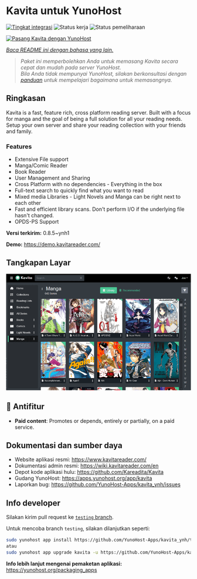 <!--
N.B.: README ini dibuat secara otomatis oleh <https://github.com/YunoHost/apps/tree/master/tools/readme_generator>
Ini TIDAK boleh diedit dengan tangan.
-->

# Kavita untuk YunoHost

[![Tingkat integrasi](https://apps.yunohost.org/badge/integration/kavita)](https://ci-apps.yunohost.org/ci/apps/kavita/)
![Status kerja](https://apps.yunohost.org/badge/state/kavita)
![Status pemeliharaan](https://apps.yunohost.org/badge/maintained/kavita)

[![Pasang Kavita dengan YunoHost](https://install-app.yunohost.org/install-with-yunohost.svg)](https://install-app.yunohost.org/?app=kavita)

*[Baca README ini dengan bahasa yang lain.](./ALL_README.md)*

> *Paket ini memperbolehkan Anda untuk memasang Kavita secara cepat dan mudah pada server YunoHost.*  
> *Bila Anda tidak mempunyai YunoHost, silakan berkonsultasi dengan [panduan](https://yunohost.org/install) untuk mempelajari bagaimana untuk memasangnya.*

## Ringkasan

Kavita is a fast, feature rich, cross platform reading server. Built with a focus for manga and the goal of being a full solution for all your reading needs. Setup your own server and share your reading collection with your friends and family.

### Features

- Extensive File support
- Manga/Comic Reader
- Book Reader
- User Management and Sharing
- Cross Platform with no dependencies - Everything in the box
- Full-text search to quickly find what you want to read
- Mixed media Libraries - Light Novels and Manga can be right next to each other
- Fast and efficient library scans. Don't perform I/O if the underlying file hasn't changed.
- OPDS-PS Support


**Versi terkirim:** 0.8.5~ynh1

**Demo:** <https://demo.kavitareader.com/>

## Tangkapan Layar

![Tangkapan Layar pada Kavita](./doc/screenshots/screenshot.png)

## :red_circle: Antifitur

- **Paid content**: Promotes or depends, entirely or partially, on a paid service.

## Dokumentasi dan sumber daya

- Website aplikasi resmi: <https://www.kavitareader.com/>
- Dokumentasi admin resmi: <https://wiki.kavitareader.com/en>
- Depot kode aplikasi hulu: <https://github.com/Kareadita/Kavita>
- Gudang YunoHost: <https://apps.yunohost.org/app/kavita>
- Laporkan bug: <https://github.com/YunoHost-Apps/kavita_ynh/issues>

## Info developer

Silakan kirim pull request ke [`testing` branch](https://github.com/YunoHost-Apps/kavita_ynh/tree/testing).

Untuk mencoba branch `testing`, silakan dilanjutkan seperti:

```bash
sudo yunohost app install https://github.com/YunoHost-Apps/kavita_ynh/tree/testing --debug
atau
sudo yunohost app upgrade kavita -u https://github.com/YunoHost-Apps/kavita_ynh/tree/testing --debug
```

**Info lebih lanjut mengenai pemaketan aplikasi:** <https://yunohost.org/packaging_apps>
